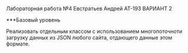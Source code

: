Лабораторная работа №4 Евстратьев Андрей АТ-193 ВАРИАНТ 2

***Базовый уровень

Реализовать отдельным классом с использованием многопоточноти загрузку данных из JSON любого сайта, отдающего данные  этом формате.
